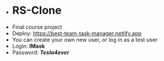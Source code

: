 - # RS-Clone
- Final course project
- Deploy: https://best-team-task-manager.netlify.app
- You can create your own new user, or log in as a test user
- Login: **IMask**
- Password: ***Tesla4ever***
